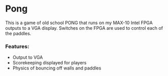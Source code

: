 # Pong

This is a game of old school PONG that runs on my MAX-10 Intel FPGA outputs to a VGA display. 
Switches on the FPGA are used to control each of the paddles.

### Features:
* Output to VGA
* Scorekeeping displayed for players
* Physics of bouncing off walls and paddles
